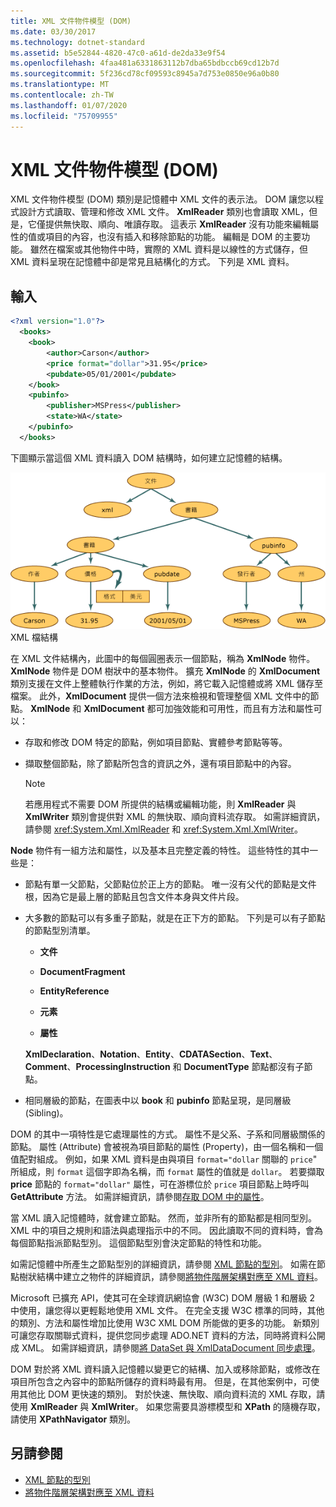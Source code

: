 ```yaml
---
title: XML 文件物件模型 (DOM)
ms.date: 03/30/2017
ms.technology: dotnet-standard
ms.assetid: b5e52844-4820-47c0-a61d-de2da33e9f54
ms.openlocfilehash: 4faa481a6331863112b7dba65bdbccb69cd12b7d
ms.sourcegitcommit: 5f236cd78cf09593c8945a7d753e0850e96a0b80
ms.translationtype: MT
ms.contentlocale: zh-TW
ms.lasthandoff: 01/07/2020
ms.locfileid: "75709955"
---
```

# <a name="xml-document-object-model-dom"></a>XML 文件物件模型 (DOM)

XML 文件物件模型 (DOM) 類別是記憶體中 XML 文件的表示法。 DOM 讓您以程式設計方式讀取、管理和修改 XML 文件。 **XmlReader** 類別也會讀取 XML，但是，它僅提供無快取、順向、唯讀存取。 這表示 **XmlReader** 沒有功能來編輯屬性的值或項目的內容，也沒有插入和移除節點的功能。 編輯是 DOM 的主要功能。 雖然在檔案或其他物件中時，實際的 XML 資料是以線性的方式儲存，但 XML 資料呈現在記憶體中卻是常見且結構化的方式。 下列是 XML 資料。

## <a name="input"></a>輸入

```xml
<?xml version="1.0"?>
  <books>
    <book>
        <author>Carson</author>
        <price format="dollar">31.95</price>
        <pubdate>05/01/2001</pubdate>
    </book>
    <pubinfo>
        <publisher>MSPress</publisher>
        <state>WA</state>
    </pubinfo>
  </books>
```

下圖顯示當這個 XML 資料讀入 DOM 結構時，如何建立記憶體的結構。

![XML 檔結構](../../../../docs/standard/data/xml/media/xml-to-domtree.gif "XML_To_DOMTree")XML 檔結構

在 XML 文件結構內，此圖中的每個圓圈表示一個節點，稱為 **XmlNode** 物件。 **XmlNode** 物件是 DOM 樹狀中的基本物件。 擴充 **XmlNode** 的 **XmlDocument** 類別支援在文件上整體執行作業的方法，例如，將它載入記憶體或將 XML 儲存至檔案。 此外，**XmlDocument** 提供一個方法來檢視和管理整個 XML 文件中的節點。 **XmlNode** 和 **XmlDocument** 都可加強效能和可用性，而且有方法和屬性可以：

- 存取和修改 DOM 特定的節點，例如項目節點、實體參考節點等等。

- 擷取整個節點，除了節點所包含的資訊之外，還有項目節點中的內容。

  > [!NOTE]
  > 若應用程式不需要 DOM 所提供的結構或編輯功能，則 **XmlReader** 與 **XmlWriter** 類別會提供對 XML 的無快取、順向資料流存取。 如需詳細資訊，請參閱 <xref:System.Xml.XmlReader> 和 <xref:System.Xml.XmlWriter>。

**Node** 物件有一組方法和屬性，以及基本且完整定義的特性。 這些特性的其中一些是：

- 節點有單一父節點，父節點位於正上方的節點。 唯一沒有父代的節點是文件根，因為它是最上層的節點且包含文件本身與文件片段。

- 大多數的節點可以有多重子節點，就是在正下方的節點。 下列是可以有子節點的節點型別清單。

  - **文件**

  - **DocumentFragment**

  - **EntityReference**

  - **元素**

  - **屬性**

  **XmlDeclaration**、**Notation**、**Entity**、**CDATASection**、**Text**、**Comment**、**ProcessingInstruction** 和 **DocumentType** 節點都沒有子節點。

- 相同層級的節點，在圖表中以 **book** 和 **pubinfo** 節點呈現，是同層級 (Sibling)。

DOM 的其中一項特性是它處理屬性的方式。 屬性不是父系、子系和同層級關係的節點。 屬性 (Attribute) 會被視為項目節點的屬性 (Property)，由一個名稱和一個值配對組成。 例如，如果 XML 資料是由與項目 `format="dollar` 關聯的 `price`" 所組成，則 `format` 這個字即為名稱，而 `format` 屬性的值就是 `dollar`。 若要擷取 **price** 節點的 `format="dollar"` 屬性，可在游標位於 `price` 項目節點上時呼叫 **GetAttribute** 方法。 如需詳細資訊，請參閱[存取 DOM 中的屬性](../../../../docs/standard/data/xml/accessing-attributes-in-the-dom.md)。

當 XML 讀入記憶體時，就會建立節點。 然而，並非所有的節點都是相同型別。 XML 中的項目之規則和語法與處理指示中的不同。 因此讀取不同的資料時，會為每個節點指派節點型別。 這個節點型別會決定節點的特性和功能。

如需記憶體中所產生之節點型別的詳細資訊，請參閱 [XML 節點的型別](../../../../docs/standard/data/xml/types-of-xml-nodes.md)。 如需在節點樹狀結構中建立之物件的詳細資訊，請參閱[將物件階層架構對應至 XML 資料](../../../../docs/standard/data/xml/mapping-the-object-hierarchy-to-xml-data.md)。

Microsoft 已擴充 API，使其可在全球資訊網協會 (W3C) DOM 層級 1 和層級 2 中使用，讓您得以更輕鬆地使用 XML 文件。 在完全支援 W3C 標準的同時，其他的類別、方法和屬性增加比使用 W3C XML DOM 所能做的更多的功能。 新類別可讓您存取關聯式資料，提供您同步處理 ADO.NET 資料的方法，同時將資料公開成 XML。 如需詳細資訊，請參閱[將 DataSet 與 XmlDataDocument 同步處理](../../../../docs/framework/data/adonet/dataset-datatable-dataview/dataset-and-xmldatadocument-synchronization.md)。

DOM 對於將 XML 資料讀入記憶體以變更它的結構、加入或移除節點，或修改在項目所包含之內容中的節點所儲存的資料時最有用。 但是，在其他案例中，可使用其他比 DOM 更快速的類別。 對於快速、無快取、順向資料流的 XML 存取，請使用 **XmlReader** 與 **XmlWriter**。 如果您需要具游標模型和 **XPath** 的隨機存取，請使用 **XPathNavigator** 類別。

## <a name="see-also"></a>另請參閱

- [XML 節點的型別](../../../../docs/standard/data/xml/types-of-xml-nodes.md)
- [將物件階層架構對應至 XML 資料](../../../../docs/standard/data/xml/mapping-the-object-hierarchy-to-xml-data.md)
